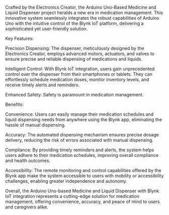 Crafted by the Electronics Creator, the Arduino Uno-Based Medicine and Liquid Dispenser project heralds a new era in medication management. This innovative system seamlessly integrates the robust capabilities of Arduino Uno with the intuitive control of the Blynk IoT platform, delivering a sophisticated yet user-friendly solution.

Key Features:

Precision Dispensing: The dispenser, meticulously designed by the Electronics Creator, employs advanced motors, actuators, and valves to ensure precise and reliable dispensing of medications and liquids.

Intelligent Control: With Blynk IoT integration, users gain unprecedented control over the dispenser from their smartphones or tablets. They can effortlessly schedule medication doses, monitor inventory levels, and receive timely alerts and reminders.

Enhanced Safety: Safety is paramount in medication management.


Benefits:

Convenience: Users can easily manage their medication schedules and liquid dispensing needs from anywhere using the Blynk app, eliminating the hassle of manual dispensing.

Accuracy: The automated dispensing mechanism ensures precise dosage delivery, reducing the risk of errors associated with manual dispensing.

Compliance: By providing timely reminders and alerts, the system helps users adhere to their medication schedules, improving overall compliance and health outcomes.

Accessibility: The remote monitoring and control capabilities offered by the Blynk app make the system accessible to users with mobility or accessibility challenges, enabling greater independence and autonomy.

Overall, the Arduino Uno-based Medicine and Liquid Dispenser with Blynk IoT integration represents a cutting-edge solution for medication management, offering convenience, accuracy, and peace of mind to users and caregivers alike.




